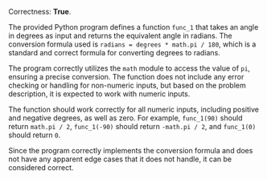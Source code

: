 Correctness: **True**.

The provided Python program defines a function `func_1` that takes an angle in degrees as input and returns the equivalent angle in radians. The conversion formula used is `radians = degrees * math.pi / 180`, which is a standard and correct formula for converting degrees to radians.

The program correctly utilizes the `math` module to access the value of `pi`, ensuring a precise conversion. The function does not include any error checking or handling for non-numeric inputs, but based on the problem description, it is expected to work with numeric inputs.

The function should work correctly for all numeric inputs, including positive and negative degrees, as well as zero. For example, `func_1(90)` should return `math.pi / 2`, `func_1(-90)` should return `-math.pi / 2`, and `func_1(0)` should return `0`.

Since the program correctly implements the conversion formula and does not have any apparent edge cases that it does not handle, it can be considered correct.